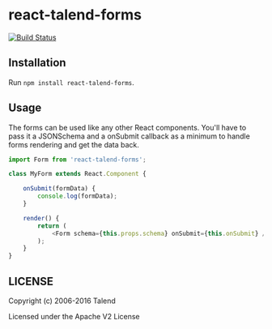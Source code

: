 # react-talend-forms

[![Build Status](https://travis-ci.org/Talend/react-talend-forms.svg?branch=master)](https://travis-ci.org/Talend/react-talend-forms)

## Installation

Run `npm install react-talend-forms`.

## Usage

The forms can be used like any other React components.
You'll have to pass it a JSONSchema and a onSubmit callback as a minimum to
handle forms rendering and get the data back.

```javascript
import Form from 'react-talend-forms';

class MyForm extends React.Component {

	onSubmit(formData) {
		console.log(formData);
	}

	render() {
		return (
			<Form schema={this.props.schema} onSubmit={this.onSubmit} />
		);
	}
}
```

## LICENSE

Copyright (c) 2006-2016 Talend

Licensed under the Apache V2 License
